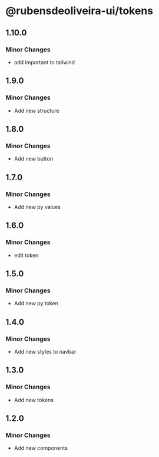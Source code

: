 # @rubensdeoliveira-ui/tokens

## 1.10.0

### Minor Changes

- add important to tailwind

## 1.9.0

### Minor Changes

- Add new structure

## 1.8.0

### Minor Changes

- Add new button

## 1.7.0

### Minor Changes

- Add new py values

## 1.6.0

### Minor Changes

- edit token

## 1.5.0

### Minor Changes

- Add new py token

## 1.4.0

### Minor Changes

- Add new styles to navbar

## 1.3.0

### Minor Changes

- Add new tokens

## 1.2.0

### Minor Changes

- Add new components
